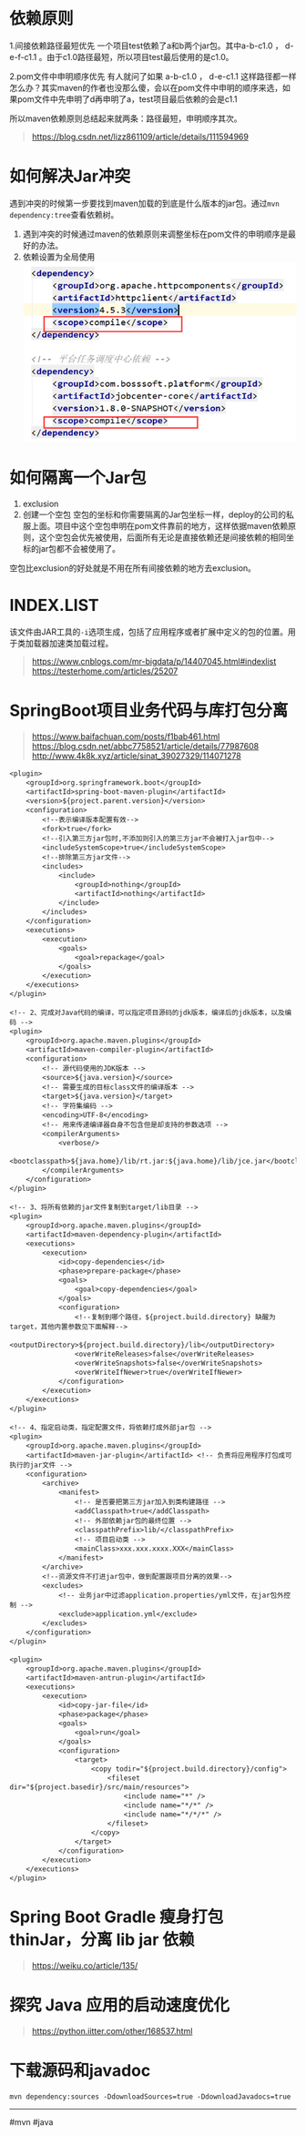 # 依赖原则
1.间接依赖路径最短优先
一个项目test依赖了a和b两个jar包。其中a-b-c1.0 ， d-e-f-c1.1 。由于c1.0路径最短，所以项目test最后使用的是c1.0。

2.pom文件中申明顺序优先
有人就问了如果 a-b-c1.0 ， d-e-c1.1 这样路径都一样怎么办？其实maven的作者也没那么傻，会以在pom文件中申明的顺序来选，如果pom文件中先申明了d再申明了a，test项目最后依赖的会是c1.1

所以maven依赖原则总结起来就两条：路径最短，申明顺序其次。

> https://blog.csdn.net/lizz861109/article/details/111594969

# 如何解决Jar冲突
遇到冲突的时候第一步要找到maven加载的到底是什么版本的jar包。通过`mvn dependency:tree`查看依赖树。
1. 遇到冲突的时候通过maven的依赖原则来调整坐标在pom文件的申明顺序是最好的办法。
2. 依赖设置为全局使用
![13c6c345b73e62d833155f6ce1beda41.png](../_resources/13c6c345b73e62d833155f6ce1beda41.png)

# 如何隔离一个Jar包
1. exclusion
2. 创建一个空包
空包的坐标和你需要隔离的Jar包坐标一样，deploy的公司的私服上面。项目中这个空包申明在pom文件靠前的地方，这样依据maven依赖原则，这个空包会优先被使用，后面所有无论是直接依赖还是间接依赖的相同坐标的jar包都不会被使用了。

空包比exclusion的好处就是不用在所有间接依赖的地方去exclusion。

# INDEX.LIST
该文件由JAR工具的`-i`选项生成，包括了应用程序或者扩展中定义的包的位置。用于类加载器加速类加载过程。
> https://www.cnblogs.com/mr-bigdata/p/14407045.html#indexlist
> https://testerhome.com/articles/25207

# SpringBoot项目业务代码与库打包分离

>  https://www.baifachuan.com/posts/f1bab461.html
>  https://blog.csdn.net/abbc7758521/article/details/77987608
>  http://www.4k8k.xyz/article/sinat_39027329/114071278

```
<plugin>
    <groupId>org.springframework.boot</groupId>
    <artifactId>spring-boot-maven-plugin</artifactId>
    <version>${project.parent.version}</version>
    <configuration>
        <!--表示编译版本配置有效-->
        <fork>true</fork>
        <!--引入第三方jar包时,不添加则引入的第三方jar不会被打入jar包中-->
        <includeSystemScope>true</includeSystemScope>
        <!--排除第三方jar文件-->
        <includes>
            <include>
                <groupId>nothing</groupId>
                <artifactId>nothing</artifactId>
            </include>
        </includes>
    </configuration>
    <executions>
        <execution>
            <goals>
                <goal>repackage</goal>
            </goals>
        </execution>
    </executions>
</plugin>

<!-- 2、完成对Java代码的编译，可以指定项目源码的jdk版本，编译后的jdk版本，以及编码 -->
<plugin>
    <groupId>org.apache.maven.plugins</groupId>
    <artifactId>maven-compiler-plugin</artifactId>
    <configuration>
        <!-- 源代码使用的JDK版本 -->
        <source>${java.version}</source>
        <!-- 需要生成的目标class文件的编译版本 -->
        <target>${java.version}</target>
        <!-- 字符集编码 -->
        <encoding>UTF-8</encoding>
        <!-- 用来传递编译器自身不包含但是却支持的参数选项 -->
        <compilerArguments>
            <verbose/>
            <bootclasspath>${java.home}/lib/rt.jar:${java.home}/lib/jce.jar</bootclasspath>
        </compilerArguments>
    </configuration>
</plugin>

<!-- 3、将所有依赖的jar文件复制到target/lib目录 -->
<plugin>
    <groupId>org.apache.maven.plugins</groupId>
    <artifactId>maven-dependency-plugin</artifactId>
    <executions>
        <execution>
            <id>copy-dependencies</id>
            <phase>prepare-package</phase>
            <goals>
                <goal>copy-dependencies</goal>
            </goals>
            <configuration>
                <!--复制到哪个路径，${project.build.directory} 缺醒为 target，其他内置参数见下面解释-->
                <outputDirectory>${project.build.directory}/lib</outputDirectory>
                <overWriteReleases>false</overWriteReleases>
                <overWriteSnapshots>false</overWriteSnapshots>
                <overWriteIfNewer>true</overWriteIfNewer>
            </configuration>
        </execution>
    </executions>
</plugin>

<!-- 4、指定启动类，指定配置文件，将依赖打成外部jar包 -->
<plugin>
    <groupId>org.apache.maven.plugins</groupId>
    <artifactId>maven-jar-plugin</artifactId> <!-- 负责将应用程序打包成可执行的jar文件 -->
    <configuration>
        <archive>
            <manifest>
                <!-- 是否要把第三方jar加入到类构建路径 -->
                <addClasspath>true</addClasspath>
                <!-- 外部依赖jar包的最终位置 -->
                <classpathPrefix>lib/</classpathPrefix>
                <!-- 项目启动类 -->
                <mainClass>xxx.xxx.xxxx.XXX</mainClass>
            </manifest>
        </archive>
        <!--资源文件不打进jar包中，做到配置跟项目分离的效果-->
        <excludes>
            <!-- 业务jar中过滤application.properties/yml文件，在jar包外控制 -->
            <exclude>application.yml</exclude>
        </excludes>
    </configuration>
</plugin>

<plugin>
    <groupId>org.apache.maven.plugins</groupId>
    <artifactId>maven-antrun-plugin</artifactId>
    <executions>
        <execution>
            <id>copy-jar-file</id>
            <phase>package</phase>
            <goals>
                <goal>run</goal>
            </goals>
            <configuration>
                <target>
                    <copy todir="${project.build.directory}/config">
                        <fileset dir="${project.basedir}/src/main/resources">
                            <include name="*" />
                            <include name="*/*" />
                            <include name="*/*/*" />
                        </fileset>
                    </copy>
                </target>
            </configuration>
        </execution>
    </executions>
</plugin>
```


# Spring Boot Gradle 瘦身打包 thinJar，分离 lib jar 依赖
> https://weiku.co/article/135/

# 探究 Java 应用的启动速度优化
> https://python.iitter.com/other/168537.html

# 下载源码和javadoc

```shell
mvn dependency:sources -DdownloadSources=true -DdownloadJavadocs=true
```

---
#mvn #java